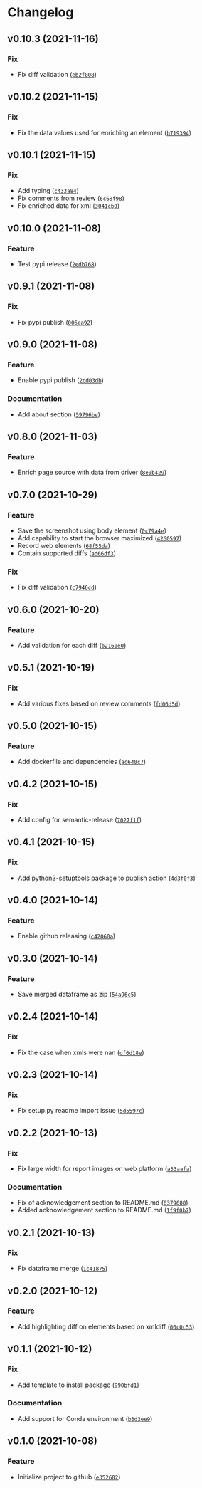 # Changelog

<!--next-version-placeholder-->

## v0.10.3 (2021-11-16)
### Fix
* Fix diff validation ([`eb2f808`](https://github.com/F-Secure/change-analyzer/commit/eb2f808b5a33255695888dfb402101e4f0893ec7))

## v0.10.2 (2021-11-15)
### Fix
* Fix the data values used for enriching an element ([`b719394`](https://github.com/F-Secure/change-analyzer/commit/b719394bb921a403f80241f8373dfbd1a8a08d82))

## v0.10.1 (2021-11-15)
### Fix
* Add typing ([`c433a84`](https://github.com/F-Secure/change-analyzer/commit/c433a84a5da80d2b1ad2f56a7d16d609d81288af))
* Fix comments from review ([`6c68f98`](https://github.com/F-Secure/change-analyzer/commit/6c68f9806972ff0fdccdf7a458fc329dd72735d6))
* Fix enriched data for xml ([`3041cb0`](https://github.com/F-Secure/change-analyzer/commit/3041cb0f953162ced758c079180042b85aa50a27))

## v0.10.0 (2021-11-08)
### Feature
* Test pypi release ([`2edb768`](https://github.com/F-Secure/change-analyzer/commit/2edb7685ed457b753a2440567f87ab5f116b1eca))

## v0.9.1 (2021-11-08)
### Fix
* Fix pypi publish ([`006ea92`](https://github.com/F-Secure/change-analyzer/commit/006ea9262624ab51e3a2fad5185b1cd3d7283c2f))

## v0.9.0 (2021-11-08)
### Feature
* Enable pypi publish ([`2cd03db`](https://github.com/F-Secure/change-analyzer/commit/2cd03dbaa1f2addd79beaf3efd83c367e19dbfde))

### Documentation
* Add about section ([`59796be`](https://github.com/F-Secure/change-analyzer/commit/59796bee5738679316bbcb2db237af4a7f0e9054))

## v0.8.0 (2021-11-03)
### Feature
* Enrich page source with data from driver ([`8e0b429`](https://github.com/F-Secure/change-analyzer/commit/8e0b429b1687f280290d13e836899d4280e7b3a1))

## v0.7.0 (2021-10-29)
### Feature
* Save the screenshot using body element ([`0c79a4e`](https://github.com/F-Secure/change-analyzer/commit/0c79a4e3738036d47c3408350e55e5505f5e47dd))
* Add capability to start the browser maximized ([`4260597`](https://github.com/F-Secure/change-analyzer/commit/426059788537cc06df113457844d897e5c7f34e2))
* Record web elements ([`68f55da`](https://github.com/F-Secure/change-analyzer/commit/68f55da2c7d67f830f894359e1f9b456883ebfa8))
* Contain supported diffs ([`ad66df3`](https://github.com/F-Secure/change-analyzer/commit/ad66df335f30ed7b8056096d310aa8884ceb5f9a))

### Fix
* Fix diff validation ([`c7946cd`](https://github.com/F-Secure/change-analyzer/commit/c7946cd61dc50280c3db047b8f98556058d8cc59))

## v0.6.0 (2021-10-20)
### Feature
* Add validation for each diff ([`b2160e0`](https://github.com/F-Secure/change-analyzer/commit/b2160e09bf313ef4aa3569e24540c4ba82f59783))

## v0.5.1 (2021-10-19)
### Fix
* Add various fixes based on review comments ([`fd06d5d`](https://github.com/F-Secure/change-analyzer/commit/fd06d5d398508200036f9943c5a61d4b58460680))

## v0.5.0 (2021-10-15)
### Feature
* Add dockerfile and dependencies ([`ad640c7`](https://github.com/F-Secure/change-analyzer/commit/ad640c74d85f3b63a489888d8fe13d86b9d62499))

## v0.4.2 (2021-10-15)
### Fix
* Add config for semantic-release ([`7027f1f`](https://github.com/F-Secure/change-analyzer/commit/7027f1f7a4c77695fd5dfe75062c3ebb46ece78b))

## v0.4.1 (2021-10-15)
### Fix
* Add python3-setuptools package to publish action ([`4d3f0f3`](https://github.com/F-Secure/change-analyzer/commit/4d3f0f3af0aa73661251664bab5ab1bfdf42bbf1))

## v0.4.0 (2021-10-14)
### Feature
* Enable github releasing ([`c42060a`](https://github.com/F-Secure/change-analyzer/commit/c42060a3c1b5446240a64ba8b5f3cd96b9ee8319))

## v0.3.0 (2021-10-14)
### Feature
* Save merged dataframe as zip ([`54a96c5`](https://github.com/F-Secure/change-analyzer/commit/54a96c57c8eceb029315957be4adf8684cc2bc9d))

## v0.2.4 (2021-10-14)
### Fix
* Fix the case when xmls were nan ([`df6d18e`](https://github.com/F-Secure/change-analyzer/commit/df6d18e84410384f8cdda088df67e0c2c6b2bedb))

## v0.2.3 (2021-10-14)
### Fix
* Fix setup.py readme import issue ([`5d5597c`](https://github.com/F-Secure/change-analyzer/commit/5d5597c099d8729df7d84a779acfcce9eb2b5941))

## v0.2.2 (2021-10-13)
### Fix
* Fix large width for report images on web platform ([`a33aafa`](https://github.com/F-Secure/change-analyzer/commit/a33aafa09fa4bd027fbb663afb511c240e777172))

### Documentation
* Fix of acknowledgement section to README.md ([`6379688`](https://github.com/F-Secure/change-analyzer/commit/6379688ba3eec11239002559e7efd1db4ece7f16))
* Added acknowledgement section to README.md ([`1f9f0b7`](https://github.com/F-Secure/change-analyzer/commit/1f9f0b7959fe47f6b84c3d0b08e1f68833b1c332))

## v0.2.1 (2021-10-13)
### Fix
* Fix dataframe merge ([`1c41875`](https://github.com/F-Secure/change-analyzer/commit/1c41875e2fbf12b0ed78590c4e40a8732000e6cd))

## v0.2.0 (2021-10-12)
### Feature
* Add highlighting diff on elements based on xmldiff ([`00c0c53`](https://github.com/F-Secure/change-analyzer/commit/00c0c53a82662546f317e44c863bf4a8d58d80c9))

## v0.1.1 (2021-10-12)
### Fix
* Add template to install package ([`990bfd1`](https://github.com/F-Secure/change-analyzer/commit/990bfd1027a9fd36239b3495ef4408b2b99333f6))

### Documentation
* Add support for Conda environment ([`b3d3ee9`](https://github.com/F-Secure/change-analyzer/commit/b3d3ee952f13e20f6268f61e975c6c3c3318b065))

## v0.1.0 (2021-10-08)
### Feature
* Initialize project to github ([`e352602`](https://github.com/F-Secure/change-analyzer/commit/e3526023eceb7de77ef28b64afc13ca65b5feccb))
